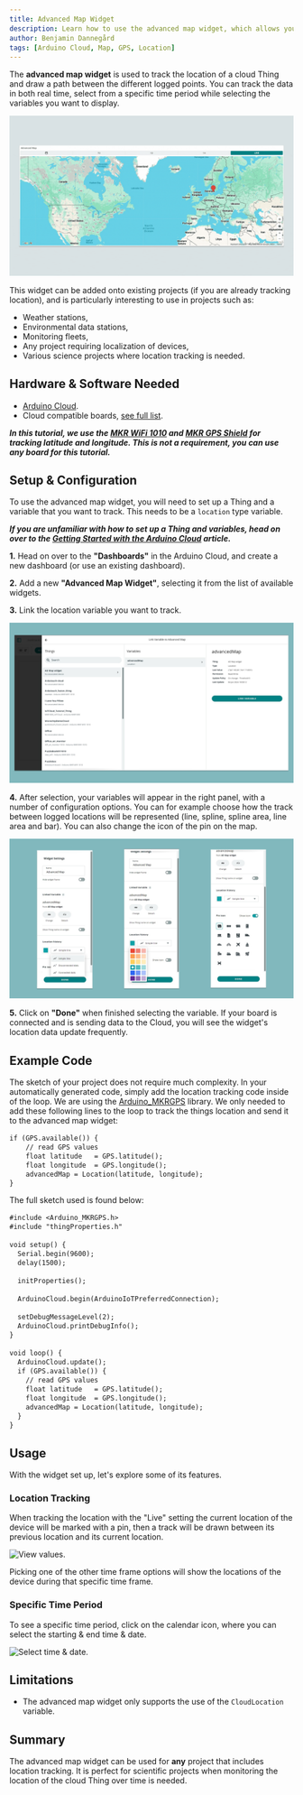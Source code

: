 ```yaml
---
title: Advanced Map Widget
description: Learn how to use the advanced map widget, which allows you to track a things location in real time or during a specific time period.
author: Benjamin Dannegård
tags: [Arduino Cloud, Map, GPS, Location]
---
```


The **advanced map widget** is used to track the location of a cloud Thing and draw a path between the different logged points. You can track the data in both real time, select from a specific time period while selecting the variables you want to display.

![The advanced map widget.](assets/world-map.gif)

This widget can be added onto existing projects (if you are already tracking location), and is particularly interesting to use in projects such as:
- Weather stations,
- Environmental data stations,
- Monitoring fleets,
- Any project requiring localization of devices,
- Various science projects where location tracking is needed.

## Hardware & Software Needed

- [Arduino Cloud](https://app.arduino.cc/).
- Cloud compatible boards, [see full list](https://docs.arduino.cc/arduino-cloud/guides/overview#compatible-hardware).

***In this tutorial, we use the [MKR WiFi 1010](/hardware/mkr-wifi-1010) and [MKR GPS Shield](/hardware/mkr-gps-shield) for tracking latitude and longitude. This is not a requirement, you can use any board for this tutorial.***

## Setup & Configuration

To use the advanced map widget, you will need to set up a Thing and a variable that you want to track. This needs to be a `location` type variable.

***If you are unfamiliar with how to set up a Thing and variables, head on over to the [Getting Started with the Arduino Cloud](/arduino-cloud/guides/overview) article.***

**1.** Head on over to the **"Dashboards"** in the Arduino Cloud, and create a new dashboard (or use an existing dashboard).

**2.** Add a new **"Advanced Map Widget"**, selecting it from the list of available widgets. 

**3.** Link the location variable you want to track.

![Link variables.](assets/select-variable.png)

**4.** After selection, your variables will appear in the right panel, with a number of configuration options. You can for example choose how the track between logged locations will be represented (line, spline, spline area, line area and bar). You can also change the icon of the pin on the map.

![Advanced map widget configuration.](assets/widget-config.png)

**5.** Click on **"Done"** when finished selecting the variable. If your board is connected and is sending data to the Cloud, you will see the widget's location data update frequently.

## Example Code

The sketch of your project does not require much complexity. In your automatically generated code, simply add the location tracking code inside of the loop. We are using the [Arduino_MKRGPS](https://www.arduino.cc/reference/en/libraries/arduino_mkrgps/) library. We only needed to add these following lines to the loop to track the things location and send it to the advanced map widget:

```arduino
if (GPS.available()) {
    // read GPS values
    float latitude   = GPS.latitude();
    float longitude  = GPS.longitude();
    advancedMap = Location(latitude, longitude);
}
```

The full sketch used is found below:

```arduino
#include <Arduino_MKRGPS.h>
#include "thingProperties.h"

void setup() {
  Serial.begin(9600);
  delay(1500); 

  initProperties();

  ArduinoCloud.begin(ArduinoIoTPreferredConnection);
  
  setDebugMessageLevel(2);
  ArduinoCloud.printDebugInfo();
}

void loop() {
  ArduinoCloud.update();
  if (GPS.available()) {
    // read GPS values
    float latitude   = GPS.latitude();
    float longitude  = GPS.longitude();
    advancedMap = Location(latitude, longitude);
  }
}
```

## Usage

With the widget set up, let's explore some of its features. 

### Location Tracking

When tracking the location with the "Live" setting the current location of the device will be marked with a pin, then a track will be drawn between its previous location and its current location.

![View values.](assets/location-tracking.gif)

Picking one of the other time frame options will show the locations of the device during that specific time frame.

### Specific Time Period

To see a specific time period, click on the calendar icon, where you can select the starting & end time & date.

![Select time & date.](assets/select-time-frame.png)

## Limitations

- The advanced map widget only supports the use of the `CloudLocation` variable.

## Summary

The advanced map widget can be used for **any** project that includes location tracking. It is perfect for scientific projects when monitoring the location of the cloud Thing over time is needed.